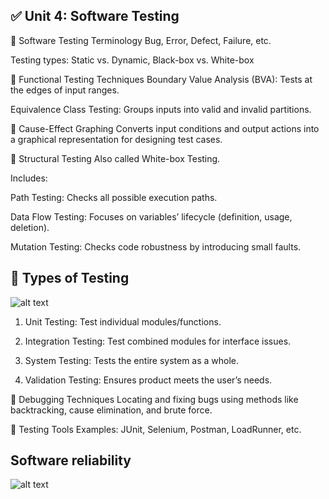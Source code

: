 ## ✅ Unit 4: Software Testing
🔹 Software Testing Terminology
Bug, Error, Defect, Failure, etc.

Testing types: Static vs. Dynamic, Black-box vs. White-box

🔹 Functional Testing Techniques
Boundary Value Analysis (BVA): Tests at the edges of input ranges.

Equivalence Class Testing: Groups inputs into valid and invalid partitions.

🔹 Cause-Effect Graphing
Converts input conditions and output actions into a graphical representation for designing test cases.

🔹 Structural Testing
Also called White-box Testing.

Includes:

Path Testing: Checks all possible execution paths.

Data Flow Testing: Focuses on variables’ lifecycle (definition, usage, deletion).

Mutation Testing: Checks code robustness by introducing small faults.

## 🔹 Types of Testing
![alt text](<Screenshot 2025-04-07 at 3.47.09 PM.png>)
1. Unit Testing: Test individual modules/functions.

2. Integration Testing: Test combined modules for interface issues.

3. System Testing: Tests the entire system as a whole.

4. Validation Testing: Ensures product meets the user’s needs.

🔹 Debugging Techniques
Locating and fixing bugs using methods like backtracking, cause elimination, and brute force.

🔹 Testing Tools
Examples: JUnit, Selenium, Postman, LoadRunner, etc.

## Software reliability
![alt text](<../../../../Screenshot 2025-04-07 at 6.47.08 PM.png>)